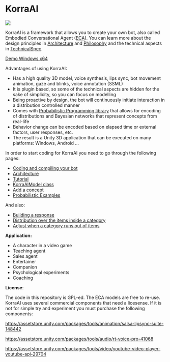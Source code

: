 # KorraAI

![](../../blob/master/Images/Joi1.png?raw=true)

KorraAI is a framework that allows you to create your own bot, also called Embodied Conversational Agent ([ECA](https://en.wikipedia.org/wiki/Embodied_agent)). You can learn more about the design principles in [Architecture](../../wiki/Architecture) and [Philosophy](../../wiki/Philosophy) and the technical aspects in [TechnicalSpec](../../wiki/TechnicalSpec).

[Demo Windows x64](../../wiki/Demo)

Advantages of using KorraAI:

* Has a high quality 3D model, voice synthesis, lips sync, bot movement animation, gaze and blinks, voice annotation (SSML)
* It is plugin based, so some of the technical aspects are hidden for the sake of simplicity, so you can focus on modelling
* Being proactive by design, the bot will continuously initiate interaction in a distribution controlled manner
* Comes with [Probabilistic Programming library](https://github.com/joashc/csharp-probability-monad) that allows for encoding of distributions and Bayesian networks that represent concepts from real-life
* Behavior change can be encoded based on elapsed time or external factors, user responses, etc.
* The result is a Unity 3D application that can be executed on many platforms: Windows, Android ... 

In order to start coding for KorraAI you need to go through the following pages:

*  [Coding and compiling your bot](../../wiki/Coding-your-own-bot)
*  [Architecture](../../wiki/Architecture)
*  [Tutorial](../../wiki/Tutorial)
*  [KorraAIModel class](../../wiki/KorraAIModel-class)
*  [Add a concept](../../wiki/Add-a-concept)
*  [Probabilistic Examples](../../wiki/Probabilistic-Examples)

And also:
*  [Building a response](../../wiki/Building-a-response)
*  [Distribution over the items inside a category](../../wiki/Distribution-inside-a-category)
*  [Adjust when a category runs out of items](../../wiki/Planning-and-running-out-of-items)

**Application:**

- A character in a video game
- Teaching agent
- Sales agent
- Entertainer
- Companion
- Psychological experiments
- Coaching

**License**:

The code in this repository is GPL-ed. The ECA models are free to re-use. KorraAI uses several commercial components that need a licesense. If it is not for simple try and experiment you must purchase the following components:

https://assetstore.unity.com/packages/tools/animation/salsa-lipsync-suite-148442

https://assetstore.unity.com/packages/tools/audio/rt-voice-pro-41068

https://assetstore.unity.com/packages/tools/video/youtube-video-player-youtube-api-29704


